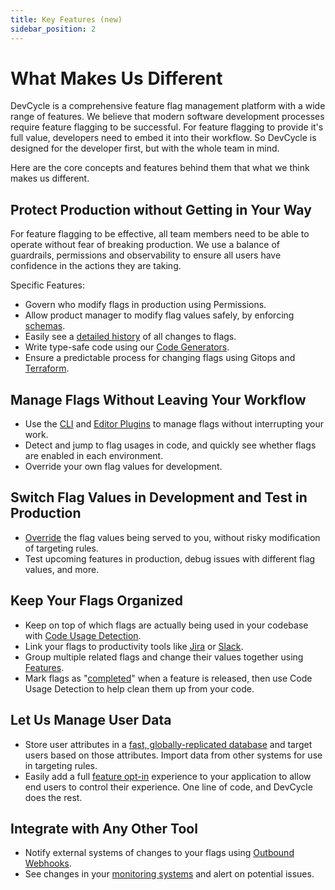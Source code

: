 ```yaml
---
title: Key Features (new)
sidebar_position: 2
---
```


# What Makes Us Different

DevCycle is a comprehensive feature flag management platform with a wide range of features. We believe that modern software development processes require feature flagging to be successful. For feature flagging to provide it's full value, developers need to embed it into their workflow. So DevCycle is designed for the developer first, but with the whole team in mind.

Here are the core concepts and features behind them that what we think makes us different.

## Protect Production without Getting in Your Way
For feature flagging to be effective, all team members need to be able to operate without fear of breaking production. We use a balance of guardrails, permissions and observability to ensure all users have confidence in the actions they are taking.

Specific Features:
- Govern who modify flags in production using Permissions.
- Allow product manager to modify flag values safely, by enforcing [schemas](/extras/advanced-variables/variable-schemas).
- Easily see a [detailed history](/extras/audit-log) of all changes to flags.
- Write type-safe code using our [Code Generators](/sdk/client-side-sdks/javascript/javascript-typescript).
- Ensure a predictable process for changing flags using Gitops and [Terraform](/integrations/terraform).

## Manage Flags Without Leaving Your Workflow
- Use the [CLI](/cli) and [Editor Plugins](/integrations#ide-plugins) to manage flags without interrupting your work. 
- Detect and jump to flag usages in code, and quickly see whether flags are enabled in each environment. 
- Override your own flag values for development.

## Switch Flag Values in Development and Test in Production
- [Override](/extras/advanced-targeting/self-targeting) the flag values being served to you, without risky modification of targeting rules.
- Test upcoming features in production, debug issues with different flag values, and more.

## Keep Your Flags Organized
- Keep on top of which flags are actually being used in your codebase with
[Code Usage Detection](/best-practices/tech-debt#code-usages). 
- Link your flags to productivity tools like [Jira](/integrations/jira) or [Slack](/integrations/slack). 
- Group multiple related flags and change their values together using [Features](/introduction/core-concepts/feature-hierarchy).
- Mark flags as "[completed](/essentials/status-and-lifecycle)" when a feature is released, then use 
Code Usage Detection to help clean them up from your code.

## Let Us Manage User Data
- Store user attributes in a [fast, globally-replicated database](/extras/edgedb) and target users based on those attributes. Import data from
other systems for use in targeting rules.
- Easily add a full [feature opt-in](/extras/advanced-targeting/feature-opt-in) experience to your application to allow end users to control their experience.
One line of code, and DevCycle does the rest.

## Integrate with Any Other Tool
- Notify external systems of changes to your flags using [Outbound Webhooks](/extras/webhooks). 
- See changes in your [monitoring systems](/integrations#observability) and alert on potential issues.
